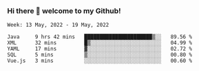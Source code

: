 ### Hi there 👋 welcome to my Github! 

<!--START_SECTION:waka-->
```text
Week: 13 May, 2022 - 19 May, 2022

Java     9 hrs 42 mins   ██████████████████████▒░░   89.56 % 
XML      32 mins         █▒░░░░░░░░░░░░░░░░░░░░░░░   04.99 % 
YAML     17 mins         ▓░░░░░░░░░░░░░░░░░░░░░░░░   02.72 % 
SQL      5 mins          ▒░░░░░░░░░░░░░░░░░░░░░░░░   00.80 % 
Vue.js   3 mins          ░░░░░░░░░░░░░░░░░░░░░░░░░   00.60 % 
```
<!--END_SECTION:waka-->

